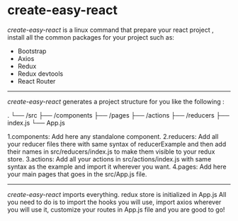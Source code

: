 # create-easy-react

<em>create-easy-react</em> is a linux command that prepare your react project , install all the common packages for your project such as:

- Bootstrap
- Axios
- Redux
- Redux devtools
- React Router

---

<em>create-easy-react</em>  generates a project structure for you like the following :

.
└── /src
    ├── /components
    ├── /pages
    ├── /actions
    ├── /reducers
    ├── index.js
    └── App.js
    
1.components: Add here any standalone component.
2.reducers: Add all your reducer files there with same syntax of reducerExample and then add their names in src/reducers/index.js to make them visible to your redux store.
3.actions: Add all your actions in src/actions/index.js with same syntax as the example and import it wherever you want.
4.pages: Add here your main pages that goes in the src/App.js file.

---

<em>create-easy-react</em> imports everything. redux store is initialized in App.js
All you need to do is to import the hooks you will use, import axios wherever you will use it, customize your routes in App.js file and you are good to go!
